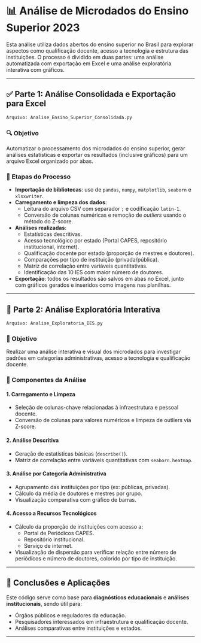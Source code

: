 

# 📊 Análise de Microdados do Ensino Superior 2023

Esta análise utiliza dados abertos do ensino superior no Brasil para explorar aspectos como qualificação docente, acesso a tecnologia e estrutura das instituições. O processo é dividido em duas partes: uma análise automatizada com exportação em Excel e uma análise exploratória interativa com gráficos.

---

## ✅ **Parte 1: Análise Consolidada e Exportação para Excel**

```python
Arquivo: Analise_Ensino_Superior_Consolidada.py
```

### 🔍 Objetivo

Automatizar o processamento dos microdados do ensino superior, gerar análises estatísticas e exportar os resultados (inclusive gráficos) para um arquivo Excel organizado por abas.

### 🧩 Etapas do Processo

- **Importação de bibliotecas**: uso de `pandas`, `numpy`, `matplotlib`, `seaborn` e `xlsxwriter`.
- **Carregamento e limpeza dos dados**:
  - Leitura do arquivo CSV com separador `;` e codificação `latin-1`.
  - Conversão de colunas numéricas e remoção de *outliers* usando o método do Z-score.
- **Análises realizadas**:
  - Estatísticas descritivas.
  - Acesso tecnológico por estado (Portal CAPES, repositório institucional, internet).
  - Qualificação docente por estado (proporção de mestres e doutores).
  - Comparações por tipo de instituição (privada/pública).
  - Matriz de correlação entre variáveis quantitativas.
  - Identificação das 10 IES com maior número de doutores.
- **Exportação**: todos os resultados são salvos em abas no Excel, junto com gráficos gerados e inseridos como imagens nas planilhas.

---

## 🔎 **Parte 2: Análise Exploratória Interativa**

```python
Arquivo: Analise_Exploratoria_IES.py
```

### 🎯 Objetivo

Realizar uma análise interativa e visual dos microdados para investigar padrões em categorias administrativas, acesso a tecnologia e qualificação docente.

### 📌 Componentes da Análise

#### 1. **Carregamento e Limpeza**

- Seleção de colunas-chave relacionadas à infraestrutura e pessoal docente.
- Conversão de colunas para valores numéricos e limpeza de outliers via Z-score.

#### 2. **Análise Descritiva**

- Geração de estatísticas básicas (`describe()`).
- Matriz de correlação entre variáveis quantitativas com `seaborn.heatmap`.

#### 3. **Análise por Categoria Administrativa**

- Agrupamento das instituições por tipo (ex: públicas, privadas).
- Cálculo da média de doutores e mestres por grupo.
- Visualização comparativa com gráfico de barras.

#### 4. **Acesso a Recursos Tecnológicos**

- Cálculo da proporção de instituições com acesso a:
  - Portal de Periódicos CAPES.
  - Repositório institucional.
  - Serviço de internet.
- Visualização de dispersão para verificar relação entre número de periódicos e número de doutores, colorido por tipo de instituição.

---

## 🧠 Conclusões e Aplicações

Este código serve como base para **diagnósticos educacionais** e **análises institucionais**, sendo útil para:

- Órgãos públicos e reguladores da educação.
- Pesquisadores interessados em infraestrutura e qualificação docente.
- Análises comparativas entre instituições e estados.

---

